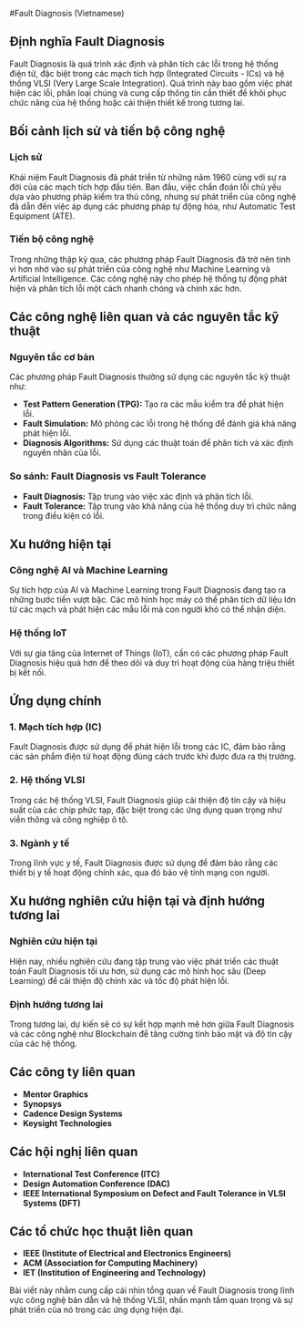 #Fault Diagnosis (Vietnamese)

## Định nghĩa Fault Diagnosis

Fault Diagnosis là quá trình xác định và phân tích các lỗi trong hệ thống điện tử, đặc biệt trong các mạch tích hợp (Integrated Circuits - ICs) và hệ thống VLSI (Very Large Scale Integration). Quá trình này bao gồm việc phát hiện các lỗi, phân loại chúng và cung cấp thông tin cần thiết để khôi phục chức năng của hệ thống hoặc cải thiện thiết kế trong tương lai. 

## Bối cảnh lịch sử và tiến bộ công nghệ

### Lịch sử

Khái niệm Fault Diagnosis đã phát triển từ những năm 1960 cùng với sự ra đời của các mạch tích hợp đầu tiên. Ban đầu, việc chẩn đoán lỗi chủ yếu dựa vào phương pháp kiểm tra thủ công, nhưng sự phát triển của công nghệ đã dẫn đến việc áp dụng các phương pháp tự động hóa, như Automatic Test Equipment (ATE).

### Tiến bộ công nghệ

Trong những thập kỷ qua, các phương pháp Fault Diagnosis đã trở nên tinh vi hơn nhờ vào sự phát triển của công nghệ như Machine Learning và Artificial Intelligence. Các công nghệ này cho phép hệ thống tự động phát hiện và phân tích lỗi một cách nhanh chóng và chính xác hơn.

## Các công nghệ liên quan và các nguyên tắc kỹ thuật

### Nguyên tắc cơ bản

Các phương pháp Fault Diagnosis thường sử dụng các nguyên tắc kỹ thuật như:

- **Test Pattern Generation (TPG):** Tạo ra các mẫu kiểm tra để phát hiện lỗi.
- **Fault Simulation:** Mô phỏng các lỗi trong hệ thống để đánh giá khả năng phát hiện lỗi.
- **Diagnosis Algorithms:** Sử dụng các thuật toán để phân tích và xác định nguyên nhân của lỗi.

### So sánh: Fault Diagnosis vs Fault Tolerance

- **Fault Diagnosis:** Tập trung vào việc xác định và phân tích lỗi.
- **Fault Tolerance:** Tập trung vào khả năng của hệ thống duy trì chức năng trong điều kiện có lỗi.

## Xu hướng hiện tại

### Công nghệ AI và Machine Learning

Sự tích hợp của AI và Machine Learning trong Fault Diagnosis đang tạo ra những bước tiến vượt bậc. Các mô hình học máy có thể phân tích dữ liệu lớn từ các mạch và phát hiện các mẫu lỗi mà con người khó có thể nhận diện.

### Hệ thống IoT

Với sự gia tăng của Internet of Things (IoT), cần có các phương pháp Fault Diagnosis hiệu quả hơn để theo dõi và duy trì hoạt động của hàng triệu thiết bị kết nối.

## Ứng dụng chính

### 1. Mạch tích hợp (IC)

Fault Diagnosis được sử dụng để phát hiện lỗi trong các IC, đảm bảo rằng các sản phẩm điện tử hoạt động đúng cách trước khi được đưa ra thị trường.

### 2. Hệ thống VLSI

Trong các hệ thống VLSI, Fault Diagnosis giúp cải thiện độ tin cậy và hiệu suất của các chip phức tạp, đặc biệt trong các ứng dụng quan trọng như viễn thông và công nghiệp ô tô.

### 3. Ngành y tế

Trong lĩnh vực y tế, Fault Diagnosis được sử dụng để đảm bảo rằng các thiết bị y tế hoạt động chính xác, qua đó bảo vệ tính mạng con người.

## Xu hướng nghiên cứu hiện tại và định hướng tương lai

### Nghiên cứu hiện tại

Hiện nay, nhiều nghiên cứu đang tập trung vào việc phát triển các thuật toán Fault Diagnosis tối ưu hơn, sử dụng các mô hình học sâu (Deep Learning) để cải thiện độ chính xác và tốc độ phát hiện lỗi.

### Định hướng tương lai

Trong tương lai, dự kiến sẽ có sự kết hợp mạnh mẽ hơn giữa Fault Diagnosis và các công nghệ như Blockchain để tăng cường tính bảo mật và độ tin cậy của các hệ thống.

## Các công ty liên quan

- **Mentor Graphics**
- **Synopsys**
- **Cadence Design Systems**
- **Keysight Technologies**

## Các hội nghị liên quan

- **International Test Conference (ITC)**
- **Design Automation Conference (DAC)**
- **IEEE International Symposium on Defect and Fault Tolerance in VLSI Systems (DFT)**

## Các tổ chức học thuật liên quan

- **IEEE (Institute of Electrical and Electronics Engineers)**
- **ACM (Association for Computing Machinery)**
- **IET (Institution of Engineering and Technology)**

Bài viết này nhằm cung cấp cái nhìn tổng quan về Fault Diagnosis trong lĩnh vực công nghệ bán dẫn và hệ thống VLSI, nhấn mạnh tầm quan trọng và sự phát triển của nó trong các ứng dụng hiện đại.